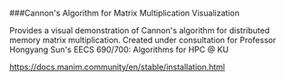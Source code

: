 ###Cannon's Algorithm for Matrix Multiplication Visualization

Provides a visual demonstration of Cannon's algorithm for distributed memory matrix multiplication. Created under consultation for Professor Hongyang Sun's EECS 690/700: Algorithms for HPC @ KU



https://docs.manim.community/en/stable/installation.html
